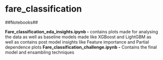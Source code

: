 # fare_classification

##Notebooks##

**Fare_classification_eda_insights.ipynb -** contains plots made for analysing the data as well as baseline models made like XGBoost and LightGBM as well as contains post model insights like 
					     Feature importance and Partial dependence plots
**Fare_classification_challenge.ipynb -** Contains the final model and ensambling techniques

